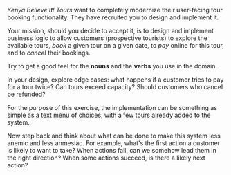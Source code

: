 *Kenya Believe It! Tours* want to completely modernize their user-facing tour
booking functionality. They have recruited you to design and implement it.

Your mission, should you decide to accept it, is to design and implement
business logic to allow customers (prospective tourists) to explore the
available tours, *book* a given tour on a given date, to *pay* online for this
tour, and to *cancel* their bookings.

Try to get a good feel for the **nouns** and the **verbs** you use in the
domain.

In your design, explore edge cases: what happens if a customer tries to pay for
a tour twice? Can tours exceed capacity? Should customers who cancel be
refunded?

For the purpose of this exercise, the implementation can be something as simple
as a text menu of choices, with a few tours already added to the system.

Now step back and think about what can be done to make this system less anemic
and less anmesiac. For example, what's the first action a customer is likely to
want to take? When actions fail, can we somehow lead them in the right
direction? When some actions succeed, is there a likely next action?
